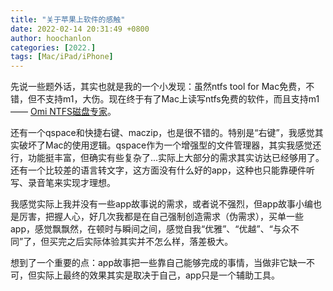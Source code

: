 ```yaml
---
title: "关于苹果上软件的感触"
date: 2022-02-14 20:31:49 +0800
author: hoochanlon
categories: [2022.]
tags: [Mac/iPad/iPhone]
---
```


先说一些题外话，其实也就是我的一个小发现：虽然ntfs tool for Mac免费，不错，但不支持m1，大伤。现在终于有了Mac上读写ntfs免费的软件，而且支持m1 —— [Omi NTFS磁盘专家](https://zh.okaapps.com/product/1580856488)。

还有一个qspace和快捷右键、maczip，也是很不错的。特别是“右键”，我感觉其实破坏了Mac的使用逻辑。qspace作为一个增强型的文件管理器，其实我感觉还行，功能挺丰富，但确实有些复杂了...实际上大部分的需求其实访达已经够用了。还有一个比较差的语言转文字，这方面没有什么好的app，这种也只能靠硬件听写、录音笔来实现才理想。

我感觉实际上我并没有一些app故事说的需求，或者说不强烈，但app故事小编也是厉害，把握人心，好几次我都是在自己强制创造需求（伪需求），买单一些app，感觉飘飘然，在顿时与瞬间之间，感觉自我“优雅”、“优越”、“与众不同”了，但买完之后实际体验其实并不怎么样，落差极大。

想到了一个重要的点：app故事把一些靠自己能够完成的事情，当做非它缺一不可，但实际上最终的效果其实是取决于自己，app只是一个辅助工具。